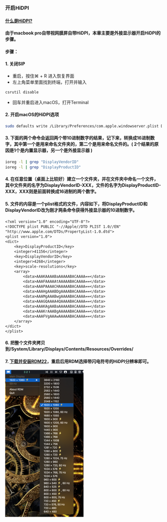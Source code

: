 ### 开启HiDPI

#### [什么是HiDPI?](https://zhuanlan.zhihu.com/p/20684620)
#### 由于macbook pro自带视网膜屏自带HiDPI，本章主要是外接显示器开启HiDPI的步骤。
#### 步骤：
#### 1. 关闭SIP
- 重启，按住⌘ + R 进入恢复界面
- 左上角菜单里面找到终端，打开并输入
```bash
csrutil disable
```
- 回车并重启进入macOS，打开Terminal
#### 2. 开启macOS的HiDPI选项
```bash
sudo defaults write /Library/Preferences/com.apple.windowserver.plist DisplayResolutionEnabled -bool true
```
#### 3. 下面的两个命令会返回两个带10进制数字的结果，记下来，转换成16进制数字，其中第一个是用来命名文件夹的，第二个是用来命名文件的。( 2个结果的原因是1个是内置显示器，另一个是外接显示器 )
```bash
ioreg -l | grep "DisplayVendorID"
ioreg -l | grep "DisplayProductID"
```
#### 4. 在任意位置（桌面上比较好）建立一个文件夹，并在文件夹中命名一个文件，其中文件夹的名字为DisplayVendorID-XXX，文件的名字为DisplayProductID-XXX，XXX则是前面转换成16进制的两个数字。
#### 5. 文件的内容是一个plist格式的文件，内容如下，将DisplayProductID和DisplayVendorID改为刚才两条命令获得外接显示器的10进制数字。
```plist
<?xml version="1.0" encoding="UTF-8"?>
<!DOCTYPE plist PUBLIC "-//Apple//DTD PLIST 1.0//EN" "http://www.apple.com/DTDs/PropertyList-1.0.dtd">
<plist version="1.0">
<dict>
    <key>DisplayProductID</key>
    <integer>41156</integer>
    <key>DisplayVendorID</key>
    <integer>4268</integer>
    <key>scale-resolutions</key>
    <array>
        <data>AAAKAAAABaAAAAABACAAAA==</data>
        <data>AAAFAAAAAtAAAAABACAAAA==</data>
        <data>AAAPAAAACHAAAAABACAAAA==</data>
        <data>AAAHgAAABDgAAAABACAAAA==</data>
        <data>AAAMgAAABwgAAAABACAAAA==</data>
        <data>AAAGQAAAA4QAAAABACAAAA==</data>
        <data>AAAKAgAABaAAAAABACAAAA==</data>
        <data>AAAKrAAABgAAAAABACAAAA==</data>
        <data>AAAFVgAAAwAAAAABACAAAA==</data>
    </array>
</dict>
</plist>
```
#### 6. 把整个文件夹拷贝到/System/Library/Displays/Contents/Resources/Overrides/
#### 7. [下载并安装RDM22](https://github.com/avibrazil/RDM)，重启后用RDM选择带闪电符号的HiDPI分辨率即可。

<img src="images/hidpi/rdm.png" align=center width = 50% height = 50% />